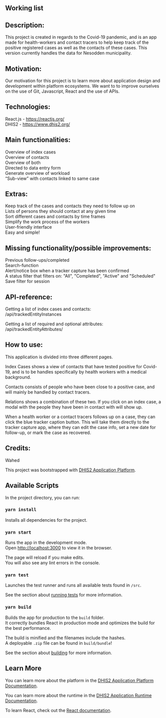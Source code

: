 ## Working list 

## Description: 
This project is created in regards to the Covid-19 pandemic, and is an app made for health-workers and contact tracers to help keep track of the positive registered cases as well as the contacts of these cases. This version currently handles the data for Nesodden municipality. 

## Motivation: 
Our motivation for this project is to learn more about application design and development within platform ecosystems.
We want to to improve ourselves on the use of Git, Javascript, React and the use of APIs. 

## Technologies: 
React.js - https://reactjs.org/  
DHIS2 - https://www.dhis2.org/

## Main functionalities:  
Overview of index cases  
Overview of contacts  
Overview of both  
Directed to data entry form   
Generate overview of workload  
“Sub-view” with contacts linked to same case  

## Extras: 
Keep track of the cases and contacts they need to follow up on  
Lists of persons they should contact at any given time  
Sort different cases and contacts by time frames  
Simplify the work process of the workers  
User-friendly interface  
Easy and simple!   

## Missing functionality/possible improvements: 
Previous follow-ups/completed  
Search-function  
Alert/notice box when a tracker capture has been confirmed  
A status filter that filters on: "All", "Completed", "Active" and "Scheduled"  
Save filter for session  

## API-reference: 
Getting a list of index cases and contacts:  
/api/trackedEntityInstances

Getting a list of required and optional attributes:  
/api/trackedEntityAttributes/

## How to use: 
This application is divided into three different pages.  

Index Cases shows a view of contacts that have tested positive for Covid-19, and is to be handles specifically by health workers with a medical background.  

Contacts consists of people who have been close to a positive case, and will mainly be handled by contact tracers.  

Relations shows a combination of these two. If you click on an index case, a modal with the people they have been in contact with will show up.  

When a health worker or a contact tracers follows up on a case, they can click the blue tracker caption button. This will take them directly to the tracker capture app, where they can edit the case info, set a new date for follow-up, or mark the case as recovered. 

## Credits: 
Wahed 

This project was bootstrapped with [DHIS2 Application Platform](https://github.com/dhis2/app-platform).

## Available Scripts

In the project directory, you can run:

### `yarn install`

Installs all dependencies for the project. 

### `yarn start`

Runs the app in the development mode.<br />
Open [http://localhost:3000](http://localhost:3000) to view it in the browser.

The page will reload if you make edits.<br />
You will also see any lint errors in the console.

### `yarn test`

Launches the test runner and runs all available tests found in `/src`.<br />

See the section about [running tests](https://platform.dhis2.nu/#/scripts/test) for more information.

### `yarn build`

Builds the app for production to the `build` folder.<br />
It correctly bundles React in production mode and optimizes the build for the best performance.

The build is minified and the filenames include the hashes.<br />
A deployable `.zip` file can be found in `build/bundle`!

See the section about [building](https://platform.dhis2.nu/#/scripts/build) for more information.

## Learn More

You can learn more about the platform in the [DHIS2 Application Platform Documentation](https://platform.dhis2.nu/).

You can learn more about the runtime in the [DHIS2 Application Runtime Documentation](https://runtime.dhis2.nu/).

To learn React, check out the [React documentation](https://reactjs.org/).
